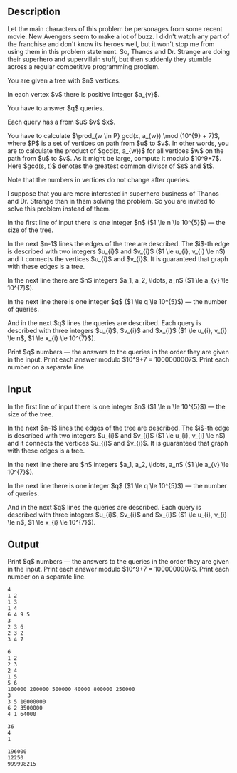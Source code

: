## Description

<div><p>Let the main characters of this problem be personages from some recent movie. New Avengers seem to make a lot of buzz. I didn't watch any part of the franchise and don't know its heroes well, but it won't stop me from using them in this problem statement. So, Thanos and Dr. Strange are doing their superhero and supervillain stuff, but then suddenly they stumble across a regular competitive programming problem.</p><p>You are given a tree with $n$ vertices.</p><p>In each vertex $v$ there is positive integer $a_{v}$.</p><p>You have to answer $q$ queries.</p><p>Each query has a from $u$ $v$ $x$.</p><p>You have to calculate $\prod_{w \in P} gcd(x, a_{w}) \mod (10^{9} + 7)$, where $P$ is a set of vertices on path from $u$ to $v$. In other words, you are to calculate the product of $gcd(x, a_{w})$ for all vertices $w$ on the path from $u$ to $v$. As it might be large, compute it modulo $10^9+7$. Here $gcd(s, t)$ denotes the greatest common divisor of $s$ and $t$.</p><p>Note that the numbers in vertices <span class="tex-font-style-bf">do not</span> change after queries.</p><p>I suppose that you are more interested in superhero business of Thanos and Dr. Strange than in them solving the problem. So you are invited to solve this problem instead of them.</p></div><div class="input-specification"><p>In the first line of input there is one integer $n$ ($1 \le n \le 10^{5}$)&nbsp;— the size of the tree.</p><p>In the next $n-1$ lines the edges of the tree are described. The $i$-th edge is described with two integers $u_{i}$ and $v_{i}$ ($1 \le u_{i}, v_{i} \le n$) and it connects the vertices $u_{i}$ and $v_{i}$. It is guaranteed that graph with these edges is a tree.</p><p>In the next line there are $n$ integers $a_1, a_2, \ldots, a_n$ ($1 \le a_{v} \le 10^{7}$).</p><p>In the next line there is one integer $q$ ($1 \le q \le 10^{5}$)&nbsp;— the number of queries.</p><p>And in the next $q$ lines the queries are described. Each query is described with three integers $u_{i}$, $v_{i}$ and $x_{i}$ ($1 \le u_{i}, v_{i} \le n$, $1 \le x_{i} \le 10^{7}$).</p></div><div class="output-specification"><p>Print $q$ numbers&nbsp;— the answers to the queries in the order they are given in the input. Print each answer modulo $10^9+7 = 1000000007$. Print each number on a separate line.</p></div>

## Input

<p>In the first line of input there is one integer $n$ ($1 \le n \le 10^{5}$)&nbsp;— the size of the tree.</p><p>In the next $n-1$ lines the edges of the tree are described. The $i$-th edge is described with two integers $u_{i}$ and $v_{i}$ ($1 \le u_{i}, v_{i} \le n$) and it connects the vertices $u_{i}$ and $v_{i}$. It is guaranteed that graph with these edges is a tree.</p><p>In the next line there are $n$ integers $a_1, a_2, \ldots, a_n$ ($1 \le a_{v} \le 10^{7}$).</p><p>In the next line there is one integer $q$ ($1 \le q \le 10^{5}$)&nbsp;— the number of queries.</p><p>And in the next $q$ lines the queries are described. Each query is described with three integers $u_{i}$, $v_{i}$ and $x_{i}$ ($1 \le u_{i}, v_{i} \le n$, $1 \le x_{i} \le 10^{7}$).</p>

## Output

<p>Print $q$ numbers&nbsp;— the answers to the queries in the order they are given in the input. Print each answer modulo $10^9+7 = 1000000007$. Print each number on a separate line.</p>





```input1
4
1 2
1 3
1 4
6 4 9 5
3
2 3 6
2 3 2
3 4 7

```




```input2
6
1 2
2 3
2 4
1 5
5 6
100000 200000 500000 40000 800000 250000
3
3 5 10000000
6 2 3500000
4 1 64000

```




```output1
36
4
1

```




```output2
196000
12250
999998215

```


